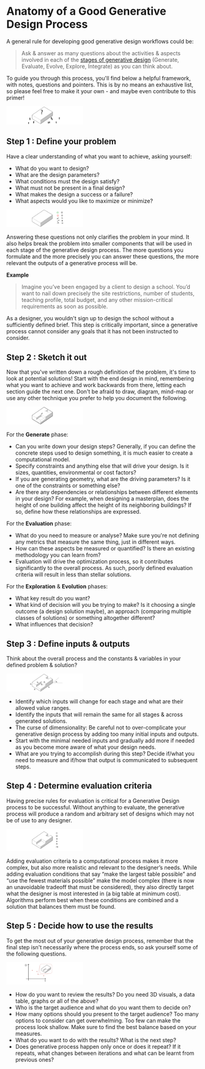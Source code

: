 # Anatomy of a Good Generative Design Process

A general rule for developing good generative design workflows could be:

> Ask & answer as many questions about the activities & aspects involved in each of the [stages of generative design](../01-introduction/01-04_what-goes-into-a-generative-design-process.md) \(Generate, Evaluate, Evolve, Explore, Integrate\) as you can think about.

To guide you through this process, you'll find below a helpful framework, with notes, questions and pointers. This is by no means an exhaustive list, so please feel free to make it your own - and maybe even contribute to this primer!

<img src="../../assets/intro/good1.png" style="width:200px;"/>

## Step 1 : Define your problem

Have a clear understanding of what you want to achieve, asking yourself:

* What do you want to design?
* What are the design parameters?
* What conditions must the design satisfy?
* What must not be present in a final design?
* What makes the design a success or a failure?
* What aspects would you like to maximize or minimize?

<img src="../../assets/intro/good2.png" style="width:200px;"/>

Answering these questions not only clarifies the problem in your mind. It also helps break the problem into smaller components that will be used in each stage of the generative design process. The more questions you formulate and the more precisely you can answer these questions, the more relevant the outputs of a generative process will be.

**Example**

> Imagine you’ve been engaged by a client to design a school. You’d want to nail down precisely the site restrictions, number of students, teaching profile, total budget, and any other mission-critical requirements as soon as possible.

As a designer, you wouldn't sign up to design the school without a sufficiently defined brief. This step is critically important, since a generative process cannot consider any goals that it has not been instructed to consider.

## Step 2 : Sketch it out

Now that you've written down a rough definition of the problem, it's time to look at potential solutions! Start with the end design in mind, remembering what you want to achieve and work backwards from there, letting each section guide the next one. Don't be afraid to draw, diagram, mind-map or use any other technique you prefer to help you document the following.

<img src="../../assets/intro/good3.png" style="width:200px;"/>

For the **Generate** phase:

* Can you write down your design steps? Generally, if you can define the concrete steps used to design something, it is much easier to create a computational model.
* Specify constraints and anything else that will drive your design. Is it sizes, quantities, environmental or cost factors?
* If you are generating geometry, what are the driving parameters? Is it one of the constraints or something else?
* Are there any dependencies or relationships between different elements in your design? For example, when designing a masterplan, does the height of one building affect the height of its neighboring buildings? If so, define how these relationships are expressed.

For the **Evaluation** phase:

* What do you need to measure or analyse? Make sure you're not defining any metrics that measure the same thing, just in different ways.
* How can these aspects be measured or quantified? Is there an existing methodology you can learn from?
* Evaluation will drive the optimization process, so it contributes significantly to the overall process. As such, poorly defined evaluation criteria will result in less than stellar solutions.
  
For the **Exploration** & **Evolution** phases:

* What key result do you want?  
* What kind of decision will you be trying to make? Is it choosing a single outcome \(a design solution maybe\), an approach \(comparing multiple classes of solutions\) or something altogether different?
* What influences that decision?

## Step 3 : Define inputs & outputs

Think about the overall process and the constants & variables in your defined problem & solution?

<img src="../../assets/intro/good4.png" style="width:200px;"/>

* Identify which inputs will change for each stage and what are their allowed value ranges.
* Identify the inputs that will remain the same for all stages & across generated solutions.
* The curse of dimensionality: Be careful not to over-complicate your generative design process by adding too many initial inputs and outputs. 
* Start with the minimal needed inputs and gradually add more if needed as you become more aware of what your design needs.
* What are you trying to accomplish during this step? Decide if/what you need to measure and if/how that output is communicated to subsequent steps.

## Step 4 : Determine evaluation criteria

Having precise rules for evaluation is critical for a Generative Design process to be successful. Without anything to evaluate, the generative process will produce a random and arbitrary set of designs which may not be of use to any designer.

<img src="../../assets/intro/good5.png" style="width:200px;"/>

Adding evaluation criteria to a computational process makes it more complex, but also more realistic and relevant to the designer’s needs. While adding evaluation conditions that say “make the largest table possible” and “use the fewest materials possible” make the model complex \(there is now an unavoidable tradeoff that must be considered\), they also directly target what the designer is most interested in \(a big table at minimum cost\). Algorithms perform best when these conditions are combined and a solution that balances them must be found.

## Step 5 : Decide how to use the results

To get the most out of your generative design process, remember that the final step isn't necessarily where the process ends, so ask yourself some of the following questions.

<img src="../../assets/intro/good6.png" style="width:200px;"/>

* How do you want to review the results? Do you need 3D visuals, a data table, graphs or all of the above?
* Who is the target audience and what do you want them to decide on?
* How many options should you present to the target audience? Too many options to consider can get overwhelming. Too few can make the process look shallow. Make sure to find the best balance based on your measures.
* What do you want to do with the results? What is the next step?
* Does generative process happen only once or does it repeat? If it repeats, what changes between iterations and what can be learnt from previous ones?

